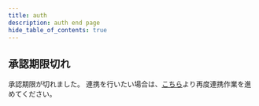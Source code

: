 ```yaml
---
title: auth
description: auth end page
hide_table_of_contents: true
---
```


## 承認期限切れ

承認期限が切れました。
連携を行いたい場合は、[こちら]( http://tpi.noita.den3606.dev/twitch/authorize)より再度連携作業を進めてください。
